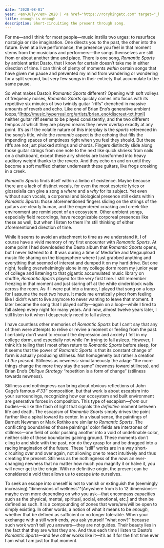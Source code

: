 ```yaml
---
date: "2020-08-01"
year: <em>July</em> 2020 | <a href="https://rorykingetc.com" target="_blank">Download PDF</a>
title: enough is enough
description: Short-circuiting the present through song.
---
```


For me—and I think for most people—music instills two urges: to resurface nostalgia or ride imagination. One directs you to the past, the other into the future. Even at a live performance, the presence you feel in that moment stems from the musicians and performers—the songs themselves are still from or about another time and place. There is one song, *Romantic Sports* by ambient artist Dasto, that I know for certain doesn’t take me in either direction of time. I can think of plenty of moments *within* certain songs that have given me pause and prevented my mind from wandering or wondering for a split second, but very few songs in their entirety that accumulate to the same pause.

So what makes Dasto’s *Romantic Sports* different? Opening with soft volleys of frequency noises, *Romantic Sports* quickly comes into focus with its repetitive six minutes of two twinkly guitar “riffs” drenched in massive amounts of reverb and echo. Like one of Brian Eno’s generative ambient loops,^[http://music.hyperreal.org/artists/brian_eno/discreet-txt.html] neither guitar riff seems to be played consistently, and the two different tempos at which they are played means they never overlap exactly at any point. It’s as if the volatile nature of this interplay is the *sports* referenced in the song’s title, while the *romantic* aspect is the echoing that fills the impending spaces of emptiness right when you feel they should. But these riffs are not just plucked strings and chords. Fingers distinctly slide along those guitar strings from one note to the next like quick shrieks from nails on a chalkboard, except these airy shrieks are transformed into heavy auditory weight thanks to the reverb. And they echo on and on until they become a soft muffled chatter underneath these guitars, like frogs croaking in a creek.

*Romantic Sports* finds itself within a limbo of existence. Maybe because there are a lack of distinct vocals, for even the most esoteric lyrics or glossolalia can give a song a *where* and a *why* for its subject. Yet even without such vocals, a corporeal and biological presence still exists within *Romantic Sports*: those aforementioned fingers sliding on the strings of the guitars are clearly human, and the engendered croaking and creek-like environment are reminiscent of an ecosystem. Other ambient songs, especially field recordings, have recognizable corporeal presences like these as well, but when I listen to them I’m still thinking of either aforementioned direction of time. 

While it seems to avoid an attachment to time as we understand it, I of course have a vivid memory of my first encounter with *Romantic Sports*. At some point I had downloaded the Dasto album that *Romantic Sports* opens, but I never listened to it. It was during a time of Mediafire and Megaupload music file sharing on the blogosphere where I just grabbed anything and everything that seemed of interest and dumped it on my hard drive. But one night, feeling overwhelmingly alone in my college dorm room my junior year of college and listening to that gigantic accumulated music library on shuffle, *Romantic Sports* played for the very first time. I still remember freezing in that moment and just staring off at the white cinderblock walls across the room. As if I were put into a trance, I played that song on a loop for I assume the next two hours. It made me erratically pivot from feeling like I didn’t want to live anymore to never wanting to leave that moment. It later became the song that I played softly—again on a loop—while I tired to fall asleep every night for many years. And now, almost twelve years later, I still listen to it when I desperately need to fall asleep.  

I have countless other memories of *Romantic Sports* but I can’t say that any of them were attempts to relive or revive a moment or feeling from the past. I certainly don’t want to recount the depression and anxiety I felt in my college dorm, and especially not while I’m trying to fall asleep. However, I think it’s telling that I most often return to *Romantic Sports* before sleep, for it seems that the power of *Romantic Sports* is that its constant change of form is actually producing stillness. Not homogeneity but rather a creation of *the present*. Stillness as newness: simultaneously the adage “the more things change the more they stay the same” (newness toward stillness), and Brian Eno’s *Oblique Strategy* “repetition is a form of change” (stillness towards newness).   

Stillness and nothingness can bring about obvious reflections of John Cage’s famous *4’33”* composition, but that work is about escapism into your surroundings, recognizing how our ecosystem and built environment are generative forces in composition. This type of escapism—*from* our bodies—is like the flash of light that signals the *definitive* moment between life and death. The escapism of *Romantic Sports* simply drives the point further like a spiral toward its center. In a visual sense, the paintings of Barnett Newman or Mark Rothko are similar to *Romantic Sports*. The conflicting boundaries of those paintings’ color fields are interzones of stillness—one field of color pushing another into a void of undefinable color, neither side of these boundaries gaining ground. These moments don’t cling to and slide with the past, nor do they grasp for and be dragged into a racing imagination of the future. These “still” works are in a way short-circuiting over and over again, not allowing one to react intuitively and thus creating *the* present. Stillness as the nothingness of the *now*: an ever-changing newness that no matter how much you magnify it or halve it, you will never get to the origin. With no definitive origin, the present can be considered a void that allows us to escape *into* ourselves. 

To seek an escape into oneself is not to vanish or extinguish the (seemingly increasing) “dimensions of wellness”^[Anywhere from 5 to 12 dimensions—maybe even more depending on who you ask—that encompass capacities such as the physical, mental, spiritual, social, emotional, etc.] and then be defined as such. It is a compounding of zones that were/are/will be open to simply existing. In other words, a notion of what it means to be *enough*, whether that be defined as sufficient or no longer tolerable. When your exchange with a still work ends, you ask yourself “what *now*?” because such work won’t tell you answers—they are not guides. Their beauty lies in the fact that they are what they are. And thus each time I listen to Dasto’s *Romantic Sports*—and few other works like it—it’s as if for the first time ever I am what I am just for that moment.
